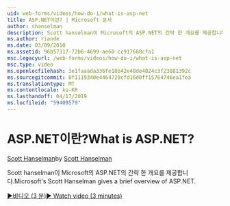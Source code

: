 ```yaml
---
uid: web-forms/videos/how-do-i/what-is-asp-net
title: ASP.NET이란? | Microsoft 문서
author: shanselman
description: Scott hanselman이 Microsoft의 ASP.NET의 간략 한 개요를 제공합니다.
ms.author: riande
ms.date: 03/09/2010
ms.assetid: 96b57317-72b6-4699-ae60-cc917688cfa1
msc.legacyurl: /web-forms/videos/how-do-i/what-is-asp-net
msc.type: video
ms.openlocfilehash: 3e1faaada336fe18b42e48de4824c3f23881392c
ms.sourcegitcommit: 0f1119340e4464720cfd16d0ff15764746ea1fea
ms.translationtype: MT
ms.contentlocale: ko-KR
ms.lasthandoff: 04/17/2019
ms.locfileid: "59409579"
---
```

# <a name="what-is-aspnet"></a><span data-ttu-id="fc0b2-104">ASP.NET이란?</span><span class="sxs-lookup"><span data-stu-id="fc0b2-104">What is ASP.NET?</span></span>

<span data-ttu-id="fc0b2-105">[Scott Hanselman](https://github.com/shanselman)</span><span class="sxs-lookup"><span data-stu-id="fc0b2-105">by [Scott Hanselman](https://github.com/shanselman)</span></span>

<span data-ttu-id="fc0b2-106">Scott hanselman이 Microsoft의 ASP.NET의 간략 한 개요를 제공합니다.</span><span class="sxs-lookup"><span data-stu-id="fc0b2-106">Microsoft's Scott Hanselman gives a brief overview of ASP.NET.</span></span>

[<span data-ttu-id="fc0b2-107">&#9654;비디오 (3 분)</span><span class="sxs-lookup"><span data-stu-id="fc0b2-107">&#9654; Watch video (3 minutes)</span></span>](https://channel9.msdn.com/Blogs/ASP-NET-Site-Videos/what-is-asp-net)
